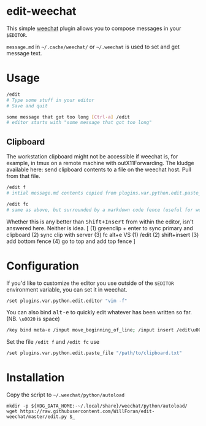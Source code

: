 # edit-weechat

This simple [weechat](https://weechat.org/) plugin allows you to
compose messages in your `$EDITOR`.

`message.md` in `~/.cache/weechat/` or `~/.weechat`
is used to set and get message text.

# Usage

```sh
/edit
# Type some stuff in your editor
# Save and quit
```


```sh
some message that got too long [Ctrl-a] /edit 
# editor starts with "some message that got too long"
```

## Clipboard
The workstation clipboard might not be accessible if weechat is, for example, in tmux on a remote machine with outX11Forwarding. The kludge available here: send clipboard contents to a file on the weechat host. Pull from that file.

```sh
/edit f
# intial message.md contents copied from plugins.var.python.edit.paste_file
```

```sh
/edit fc
# same as above, but surrounded by a markdown code fence (useful for wee-slack)
```

Whether this is any better than <kbd>Shift+Insert</kbd> from within the editor, isn't answered here. Neither is idea. [ (1) greenclip + enter to sync primary and clipboard (2) sync clip with server (3) fc alt+e VS (1) /edit (2) shift+insert (3) add bottom fence (4) go to top and add top fence ]

# Configuration

If you'd like to customize the editor you use outside of the `$EDITOR`
environment variable, you can set it in weechat.

```sh
/set plugins.var.python.edit.editor "vim -f"
```

You can also bind <kbd>alt-e</kbd> to quickly edit whatever has been written so far. (NB. `\u0020` is space)

```sh
/key bind meta-e /input move_beginning_of_line; /input insert /edit\u0020; /input return
```

Set the file `/edit f` and `/edit fc` use
```sh
/set plugins.var.python.edit.paste_file "/path/to/clipboard.txt"
```

# Installation

Copy the script to `~/.weechat/python/autoload`

```
mkdir -p ${XDG_DATA_HOME:-~/.local/share}/weechat/python/autoload/
wget https://raw.githubusercontent.com/WillForan/edit-weechat/master/edit.py $_
```


